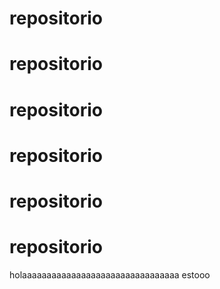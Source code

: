 # repositorio
# repositorio
# repositorio
# repositorio
# repositorio
# repositorio
holaaaaaaaaaaaaaaaaaaaaaaaaaaaaaaaa
estooo 

